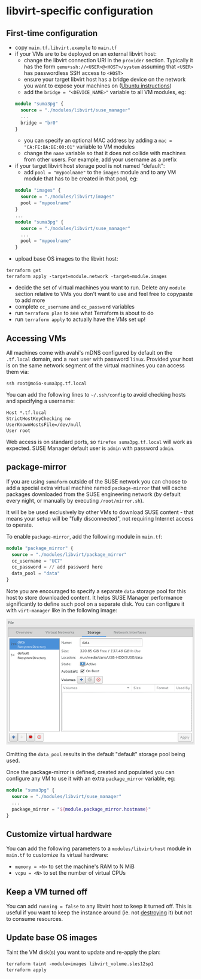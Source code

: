 # libvirt-specific configuration

## First-time configuration

 - copy `main.tf.libvirt.example` to `main.tf`
 - if your VMs are to be deployed on an external libvirt host:
   - change the libvirt connection URI in the `provider` section. Typically it has the form `qemu+ssh://<USER>@<HOST>/system` assuming that `<USER>` has passwordless SSH access to `<HOST>`
   - ensure your target libvirt host has a bridge device on the network you want to expose your machines on ([Ubuntu instructions](https://help.ubuntu.com/community/NetworkConnectionBridge))
   - add the `bridge = "<DEVICE_NAME>"` variable to all VM modules, eg:
   ```terraform
   module "suma3pg" {
     source = "./modules/libvirt/suse_manager"
     ...
     bridge = "br0"
   }
   ```
   - you can specify an optional MAC address by adding a `mac = "CA:FE:BA:BE:00:01"` variable to VM modules
   - change the `name` variable so that it does not collide with machines from other users. For example, add your username as a prefix
 - if your target libvirt host storage pool is not named "default":
   - add `pool = "mypoolname"` to the `images` module and to any VM module that has to be created in that pool, eg:
   ```terraform
   module "images" {
     source = "./modules/libvirt/images"
     pool = "mypoolname"
   }
   ...
   module "suma3pg" {
     source = "./modules/libvirt/suse_manager"
     ...
     pool = "mypoolname"
   }
   ```
 - upload base OS images to the libvirt host:
```
terraform get
terraform apply -target=module.network -target=module.images
```
 - decide the set of virtual machines you want to run. Delete any `module` section relative to VMs you don't want to use and feel free to copypaste to add more
 - complete `cc_username` and `cc_password` variables
 - run `terraform plan` to see what Terraform is about to do
 - run `terraform apply` to actually have the VMs set up!

## Accessing VMs

All machines come with avahi's mDNS configured by default on the `.tf.local` domain, and a `root` user with password `linux`. Provided your host is on the same network segment of the virtual machines you can access them via:

```
ssh root@moio-suma3pg.tf.local
```

You can add the following lines to `~/.ssh/config` to avoid checking hosts and specifying a username:

```
Host *.tf.local
StrictHostKeyChecking no
UserKnownHostsFile=/dev/null
User root
```

Web access is on standard ports, so `firefox suma3pg.tf.local` will work as expected. SUSE Manager default user is `admin` with password `admin`.

## package-mirror

If you are using `sumaform` outside of the SUSE network you can choose to add a special extra virtual machine named `package-mirror` that will cache packages downloaded from the SUSE engineering network (by default every night, or manually by executing `/root/mirror.sh`).

It will be be used exclusively by other VMs to download SUSE content - that means your setup will be "fully disconnected", not requiring Internet access to operate.

To enable `package-mirror`, add the following module in `main.tf`:
```terraform
module "package_mirror" {
  source = "./modules/libvirt/package_mirror"
  cc_username = "UC7"
  cc_password = // add password here
  data_pool = "data"
}
```

Note you are encouraged to specify a separate `data` storage pool for this host to store downloaded content. It helps SUSE Manager performance significantly to define such pool on a separate disk. You can configure it with `virt-manager` like in the following image:

![data pool configuration in virt-manager](/help/data-pool-configuration.png)

Omitting the `data_pool` results in the default "default" storage pool being used.

Once the package-mirror is defined, created and populated you can configure any VM to use it with an extra `package_mirror` variable, eg:
```terraform
module "suma3pg" {
  source = "./modules/libvirt/suse_manager"
  ...
  package_mirror = "${module.package_mirror.hostname}"
}
```

## Customize virtual hardware

You can add the following parameters to a `modules/libvirt/host` module in `main.tf` to customize its virtual hardware:
 - `memory = <N>` to set the machine's RAM to N MiB
 - `vcpu = <N>` to set the number of virtual CPUs

## Keep a VM turned off

You can add `running = false` to any libvirt host to keep it turned off. This is useful if you want to keep the instance around (ie. not [destroying](https://www.terraform.io/intro/getting-started/destroy.html) it) but not to consume resources.

## Update base OS images

Taint the VM disk(s) you want to update and re-apply the plan:
```
terraform taint -module=images libvirt_volume.sles12sp1
terraform apply
```
